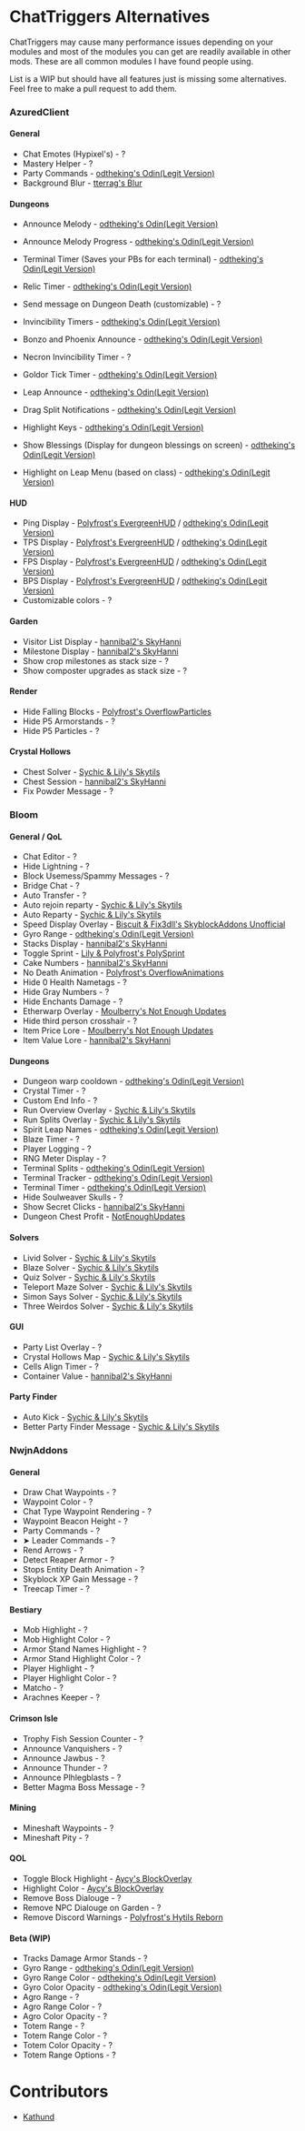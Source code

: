 # ChatTriggers Alternatives

ChatTriggers may cause many performance issues depending on your modules and most of the modules you can get are readily available in other mods. These are all common modules I have found people using.

List is a WIP but should have all features just is missing some alternatives. Feel free to make a pull request to add them.

### AzuredClient

#### General

* Chat Emotes (Hypixel's) - ?
* Mastery Helper - ?
* Party Commands - [odtheking's Odin(Legit Version)](https://github.com/odtheking/Odin/releases/latest)
* Background Blur - [tterrag's Blur](https://www.curseforge.com/minecraft/mc-mods/blur/files?version=1.8.9)

#### Dungeons

* Announce Melody - [odtheking's Odin(Legit Version)](https://github.com/odtheking/Odin/releases/latest)
* Announce Melody Progress - [odtheking's Odin(Legit Version)](https://github.com/odtheking/Odin/releases/latest)
* Terminal Timer (Saves your PBs for each terminal) - [odtheking's Odin(Legit Version)](https://github.com/odtheking/Odin/releases/latest)
* Relic Timer - [odtheking's Odin(Legit Version)](https://github.com/odtheking/Odin/releases/latest)
* Send message on Dungeon Death (customizable) - ?

* Invincibility Timers - [odtheking's Odin(Legit Version)](https://github.com/odtheking/Odin/releases/latest)
* Bonzo and Phoenix Announce - [odtheking's Odin(Legit Version)](https://github.com/odtheking/Odin/releases/latest)
* Necron Invincibility Timer - ?
* Goldor Tick Timer - [odtheking's Odin(Legit Version)](https://github.com/odtheking/Odin/releases/latest)
* Leap Announce - [odtheking's Odin(Legit Version)](https://github.com/odtheking/Odin/releases/latest)
* Drag Split Notifications - [odtheking's Odin(Legit Version)](https://github.com/odtheking/Odin/releases/latest)

* Highlight Keys - [odtheking's Odin(Legit Version)](https://github.com/odtheking/Odin/releases/latest)
* Show Blessings (Display for dungeon blessings on screen) - [odtheking's Odin(Legit Version)](https://github.com/odtheking/Odin/releases/latest)
* Highlight on Leap Menu (based on class) - [odtheking's Odin(Legit Version)](https://github.com/odtheking/Odin/releases/latest)

#### HUD
* Ping Display - [Polyfrost's EvergreenHUD](https://modrinth.com/mod/evergreenhud) / [odtheking's Odin(Legit Version)](https://github.com/odtheking/Odin/releases/latest)
* TPS Display - [Polyfrost's EvergreenHUD](https://modrinth.com/mod/evergreenhud) / [odtheking's Odin(Legit Version)](https://github.com/odtheking/Odin/releases/latest)
* FPS Display - [Polyfrost's EvergreenHUD](https://modrinth.com/mod/evergreenhud) / [odtheking's Odin(Legit Version)](https://github.com/odtheking/Odin/releases/latest)
* BPS Display - [Polyfrost's EvergreenHUD](https://modrinth.com/mod/evergreenhud) / [odtheking's Odin(Legit Version)](https://github.com/odtheking/Odin/releases/latest)
* Customizable colors - ?

#### Garden
* Visitor List Display - [hannibal2's SkyHanni](https://modrinth.com/mod/skyhanni)
* Milestone Display - [hannibal2's SkyHanni](https://modrinth.com/mod/skyhanni)
* Show crop milestones as stack size - ?
* Show composter upgrades as stack size - ?

#### Render
* Hide Falling Blocks - [Polyfrost's OverflowParticles](https://modrinth.com/mod/overflowparticles)
* Hide P5 Armorstands - ?
* Hide P5 Particles - ?

#### Crystal Hollows
* Chest Solver - [Sychic & Lily's Skytils](https://github.com/Skytils/SkytilsMod/releases/latest)
* Chest Session - [hannibal2's SkyHanni](https://modrinth.com/mod/skyhanni)
* Fix Powder Message - ?

### Bloom

#### General / QoL

* Chat Editor - ?
* Hide Lightning - ?
* Block Usemess/Spammy Messages - ?
* Bridge Chat - ?
* Auto Transfer - ?
* Auto rejoin reparty - [Sychic & Lily's Skytils](https://github.com/Skytils/SkytilsMod/releases/latest)
* Auto Reparty - [Sychic & Lily's Skytils](https://github.com/Skytils/SkytilsMod/releases/latest)
* Speed Display Overlay - [Biscuit & Fix3dll's SkyblockAddons Unofficial](https://modrinth.com/mod/skyblockaddons-unofficial)
* Gyro Range - [odtheking's Odin(Legit Version)](https://github.com/odtheking/Odin/releases/latest)
* Stacks Display - [hannibal2's SkyHanni](https://modrinth.com/mod/skyhanni)
* Toggle Sprint - [Lily & Polyfrost's PolySprint](https://modrinth.com/mod/polysprint)
* Cake Numbers - [hannibal2's SkyHanni](https://modrinth.com/mod/skyhanni)
* No Death Animation - [Polyfrost's OverflowAnimations](https://modrinth.com/mod/animations)
* Hide 0 Health Nametags - ?
* Hide Gray Numbers - ?
* Hide Enchants Damage - ?
* Etherwarp Overlay - [Moulberry's Not Enough Updates](https://modrinth.com/mod/notenoughupdates)
* Hide third person crosshair - ?
* Item Price Lore - [Moulberry's Not Enough Updates](https://modrinth.com/mod/notenoughupdates)
* Item Value Lore - [hannibal2's SkyHanni](https://modrinth.com/mod/skyhanni)

#### Dungeons

* Dungeon warp cooldown - [odtheking's Odin(Legit Version)](https://github.com/odtheking/Odin/releases/latest)
* Crystal Timer - ?
* Custom End Info - ?
* Run Overview Overlay - [Sychic & Lily's Skytils](https://github.com/Skytils/SkytilsMod/releases/latest)
* Run Splits Overlay - [Sychic & Lily's Skytils](https://github.com/Skytils/SkytilsMod/releases/latest)
* Spirit Leap Names - [odtheking's Odin(Legit Version)](https://github.com/odtheking/Odin/releases/latest)
* Blaze Timer - ?
* Player Logging - ?
* RNG Meter Display - ?
* Terminal Splits - [odtheking's Odin(Legit Version)](https://github.com/odtheking/Odin/releases/latest)
* Terminal Tracker - [odtheking's Odin(Legit Version)](https://github.com/odtheking/Odin/releases/latest)
* Terminal Timer - [odtheking's Odin(Legit Version)](https://github.com/odtheking/Odin/releases/latest)
* Hide Soulweaver Skulls - ?
* Show Secret Clicks - [hannibal2's SkyHanni](https://modrinth.com/mod/skyhanni)
* Dungeon Chest Profit - [NotEnoughUpdates](https://modrinth.com/mod/notenoughupdates)

#### Solvers

* Livid Solver - [Sychic & Lily's Skytils](https://github.com/Skytils/SkytilsMod/releases/latest)
* Blaze Solver - [Sychic & Lily's Skytils](https://github.com/Skytils/SkytilsMod/releases/latest)
* Quiz Solver - [Sychic & Lily's Skytils](https://github.com/Skytils/SkytilsMod/releases/latest)
* Teleport Maze Solver - [Sychic & Lily's Skytils](https://github.com/Skytils/SkytilsMod/releases/latest)
* Simon Says Solver - [Sychic & Lily's Skytils](https://github.com/Skytils/SkytilsMod/releases/latest)
* Three Weirdos Solver - [Sychic & Lily's Skytils](https://github.com/Skytils/SkytilsMod/releases/latest)

#### GUI

* Party List Overlay - ?
* Crystal Hollows Map - [Sychic & Lily's Skytils](https://github.com/Skytils/SkytilsMod/releases/latest)
* Cells Align Timer - ?
* Container Value - [hannibal2's SkyHanni](https://modrinth.com/mod/skyhanni)

#### Party Finder

* Auto Kick - [Sychic & Lily's Skytils](https://github.com/Skytils/SkytilsMod/releases/latest)
* Better Party Finder Message - [Sychic & Lily's Skytils](https://github.com/Skytils/SkytilsMod/releases/latest)

### NwjnAddons

#### General

* Draw Chat Waypoints - ?
* Waypoint Color - ?
* Chat Type Waypoint Rendering - ?
* Waypoint Beacon Height - ?
* Party Commands - ?
* ➤ Leader Commands - ?
* Rend Arrows - ?
* Detect Reaper Armor - ?
* Stops Entity Death Animation - ?
* Skyblock XP Gain Message - ?
* Treecap Timer - ?

#### Bestiary

* Mob Highlight - ?
* Mob Highlight Color - ?
* Armor Stand Names Highlight - ?
* Armor Stand Highlight Color - ?
* Player Highlight - ?
* Player Highlight Color - ?
* Matcho - ?
* Arachnes Keeper - ?

#### Crimson Isle

* Trophy Fish Session Counter - ?
* Announce Vanquishers - ?
* Announce Jawbus - ?
* Announce Thunder - ?
* Announce Plhlegblasts - ?
* Better Magma Boss Message - ?

#### Mining

* Mineshaft Waypoints - ?
* Mineshaft Pity - ?

#### QOL

* Toggle Block Highlight - [Aycy's BlockOverlay](https://skyclient-files.pages.dev/Block_Overlay_4.0.3.jar)
* Highlight Color - [Aycy's BlockOverlay](https://skyclient-files.pages.dev/Block_Overlay_4.0.3.jar)
* Remove Boss Dialouge - ?
* Remove NPC Dialouge on Garden - ?
* Remove Discord Warnings - [Polyfrost's Hytils Reborn](https://modrinth.com/mod/hytils)


#### Beta (WIP)

* Tracks Damage Armor Stands - ?
* Gyro Range - [odtheking's Odin(Legit Version)](https://github.com/odtheking/Odin/releases/latest)
* Gyro Range Color - [odtheking's Odin(Legit Version)](https://github.com/odtheking/Odin/releases/latest)
* Gyro Color Opacity - [odtheking's Odin(Legit Version)](https://github.com/odtheking/Odin/releases/latest)
* Agro Range - ?
* Agro Range Color - ?
* Agro Color Opacity - ?
* Totem Range - ?
* Totem Range Color - ?
* Totem Color Opacity - ?
* Totem Range Options - ?

# Contributors

* [Kathund](https://github.com/Kathund)
